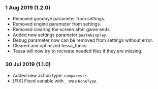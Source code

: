 ### 1 Aug 2019 (1.2.0)
* Removed goodbye parameter from settings.
* Removed engine parameter from settings.
* Removed clearing the screen after game ends.
* Added new settings parameter `pastebinplay`.
* Debug parameter now can be removed from settings without error.
* Cleared and optimized tessa_funcs.
* Tessa will now try to recreate needed files if they are missing.
### 30 Jul 2019 (1.1.0)
* Added new action type: `comparestr`.
* [FIX] Fixed variable with `_` was `NoneType`.
